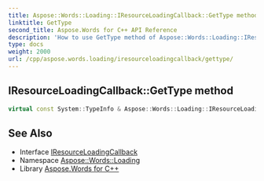 ```yaml
---
title: Aspose::Words::Loading::IResourceLoadingCallback::GetType method
linktitle: GetType
second_title: Aspose.Words for C++ API Reference
description: 'How to use GetType method of Aspose::Words::Loading::IResourceLoadingCallback class in C++.'
type: docs
weight: 2000
url: /cpp/aspose.words.loading/iresourceloadingcallback/gettype/
---
```

## IResourceLoadingCallback::GetType method




```cpp
virtual const System::TypeInfo & Aspose::Words::Loading::IResourceLoadingCallback::GetType() const override
```

## See Also

* Interface [IResourceLoadingCallback](../)
* Namespace [Aspose::Words::Loading](../../)
* Library [Aspose.Words for C++](../../../)
